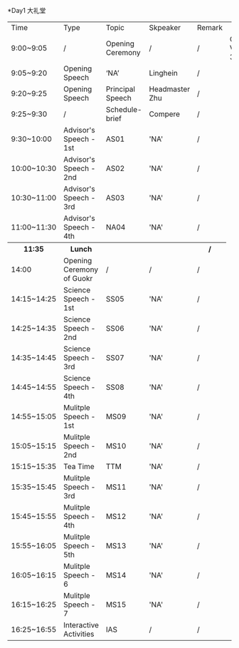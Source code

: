 *Day1
大礼堂

<table>
	<tr>
		<td>Time</td>
		<td>Type</td>
		<td>Topic</td>
		<td>Skpeaker</td>
		<td>Remark</td>
	</tr>
	<tr>
		<td>9:00~9:05</td>
		<td> / </td>
		<td>Opening Ceremony</td>
		<td> / </td>
		<td> / </td>
		<td>Opening Vedio - 3~5 min</td>
	</tr>
	<tr>
		<td>9:05~9:20</td>
		<td>Opening Speech</td>
		<td>‘NA’</td>
		<td>Linghein</td>
		<td> / </td>
	</tr>
	<tr>
		<td>9:20~9:25</td>
		<td>Opening Speech</td>
		<td>Principal Speech</td>
		<td>Headmaster Zhu</td>
		<td> / </td>
	</tr>
	<tr>
		<td>9:25~9:30</td>
		<td> / </td>
		<td>Schedule-brief</td>
		<td>Compere</td>
		<td> / </td>
	</tr>
	<tr>
		<td>9:30~10:00</td>
		<td>Advisor's Speech - 1st</td>
		<td>AS01</td>
		<td>'NA'</td>
		<td> / </td>
	</tr>
	<tr>
		<td>10:00~10:30</td>
		<td>Advisor's Speech - 2nd</td>
		<td>AS02</td>
		<td>'NA'</td>
		<td> / </td>
	</tr>
	<tr>
		<td>10:30~11:00</td>
		<td>Advisor's Speech - 3rd</td>
		<td>AS03</td>
		<td>'NA'</td>
		<td> / </td>
	</tr>
	<tr>
		<td>11:00~11:30</td>
		<td>Advisor's Speech - 4th</td>
		<td>NA04</td>
		<td>'NA'</td>
		<td> / </td>
	</tr>
	<tr>
		<th>11:35</th>
		<th>Lunch</th>
		<th colspan="2"></th>
		<th> / </th>
	</tr>
	<tr>
		<td>14:00</td>
		<td>Opening Ceremony of Guokr</th>
		<td> / </td>
		<td> / </td>
		<td> / </td>
	</tr>
	<tr>
		<td>14:15~14:25</td>
		<td>Science Speech - 1st</td>
		<td>SS05</td>
		<td>'NA'</td>
		<td> / </td>
	</tr>
	<tr>
		<td>14:25~14:35</td>
		<td>Science Speech - 2nd</td>
		<td>SS06</td>
		<td>'NA'</td>
		<td> / </td>
	</tr>
	<tr>
		<td>14:35~14:45</td>
		<td>Science Speech - 3rd</td>
		<td>SS07</td>
		<td>'NA'</td>
		<td> / </td>
	</tr>
	<tr>
		<td>14:45~14:55</td>
		<td>Science Speech - 4th</td>
		<td>SS08</td>
		<td>'NA'</td>
		<td> / </td>
	</tr>
	<tr>
		<td>14:55~15:05</td>
		<td>Mulitple Speech - 1st</td>
		<td>MS09</td>
		<td>'NA'</td>
		<td> / </td>
	</tr>
	<tr>
		<td>15:05~15:15</td>
		<td>Mulitple Speech - 2nd</td>
		<td>MS10</td>
		<td>'NA'</td>
		<td> / </td>
	</tr>
	<tr>
		<td>15:15~15:35</td>
		<td>Tea Time</td>
		<td>TTM</td>
		<td>'NA'</td>
		<td> / </td>
	</tr>
	<tr>
		<td>15:35~15:45</td>
		<td>Mulitple Speech - 3rd</td>
		<td>MS11</td>
		<td>'NA'</td>
		<td> / </td>
	</tr>
	<tr>
		<td>15:45~15:55</td>
		<td>Mulitple Speech - 4th</td>
		<td>MS12</td>
		<td>'NA'</td>
		<td> / </td>
	</tr>
	<tr>
		<td>15:55~16:05</td>
		<td>Mulitple Speech - 5th</td>
		<td>MS13</td>
		<td>'NA'</td>
		<td> / </td>
	</tr>
	<tr>
		<td>16:05~16:15</td>
		<td>Mulitple Speech - 6</td>
		<td>MS14</td>
		<td>'NA'</td>
		<td> / </td>
	</tr>
	<tr>
		<td>16:15~16:25</td>
		<td>Mulitple Speech - 7</td>
		<td>MS15</td>
		<td>'NA'</td>
		<td> / </td>
	</tr>
	<tr>
		<td>16:25~16:55</td>
		<td>Interactive Activities</td>
		<td>IAS</td>
		<td> / </td>
		<td> / </td></tr>
</table>
